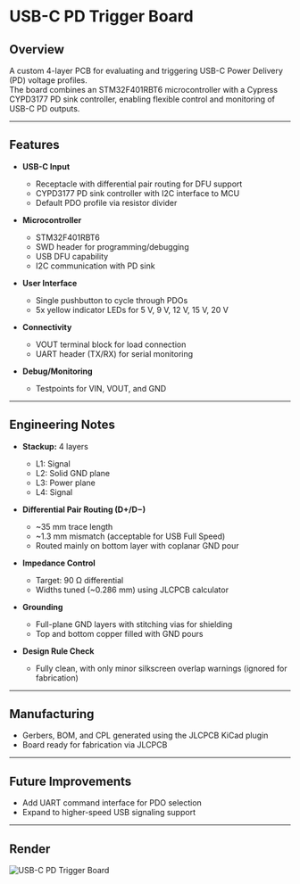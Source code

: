 # USB-C PD Trigger Board


## Overview
A custom 4-layer PCB for evaluating and triggering USB-C Power Delivery (PD) voltage profiles.  
The board combines an STM32F401RBT6 microcontroller with a Cypress CYPD3177 PD sink controller, enabling flexible control and monitoring of USB-C PD outputs.

---

## Features

- **USB-C Input**
  - Receptacle with differential pair routing for DFU support
  - CYPD3177 PD sink controller with I2C interface to MCU
  - Default PDO profile via resistor divider

- **Microcontroller**
  - STM32F401RBT6
  - SWD header for programming/debugging
  - USB DFU capability
  - I2C communication with PD sink

- **User Interface**
  - Single pushbutton to cycle through PDOs
  - 5x yellow indicator LEDs for 5 V, 9 V, 12 V, 15 V, 20 V

- **Connectivity**
  - VOUT terminal block for load connection
  - UART header (TX/RX) for serial monitoring

- **Debug/Monitoring**
  - Testpoints for VIN, VOUT, and GND

---

## Engineering Notes

- **Stackup:** 4 layers  
  - L1: Signal  
  - L2: Solid GND plane  
  - L3: Power plane  
  - L4: Signal

- **Differential Pair Routing (D+/D−)**
  - ~35 mm trace length  
  - ~1.3 mm mismatch (acceptable for USB Full Speed)  
  - Routed mainly on bottom layer with coplanar GND pour

- **Impedance Control**
  - Target: 90 Ω differential  
  - Widths tuned (~0.286 mm) using JLCPCB calculator

- **Grounding**
  - Full-plane GND layers with stitching vias for shielding  
  - Top and bottom copper filled with GND pours

- **Design Rule Check**
  - Fully clean, with only minor silkscreen overlap warnings (ignored for fabrication)

---

## Manufacturing

- Gerbers, BOM, and CPL generated using the JLCPCB KiCad plugin  
- Board ready for fabrication via JLCPCB  

---

## Future Improvements
- Add UART command interface for PDO selection  
- Expand to higher-speed USB signaling support

---

## Render

![USB-C PD Trigger Board](./docs/render.png)
